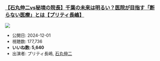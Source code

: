 ### [【石丸伸二vs秘境の院長】千葉の未来は明るい？医院が目指す「断らない医療」とは【プリティ長嶋】](https://www.youtube.com/watch?v=sSC7dELMZXY)
[![](https://img.youtube.com/vi/sSC7dELMZXY/sddefault.jpg)](https://www.youtube.com/watch?v=sSC7dELMZXY)
-   公開日: 2024-12-01
-   視聴数: 177,736
-   **いいね数: 5,640**
-   出演者: プリティ長嶋, [石丸伸二](/rehacq_fan/people/石丸伸二 "wikilink")
